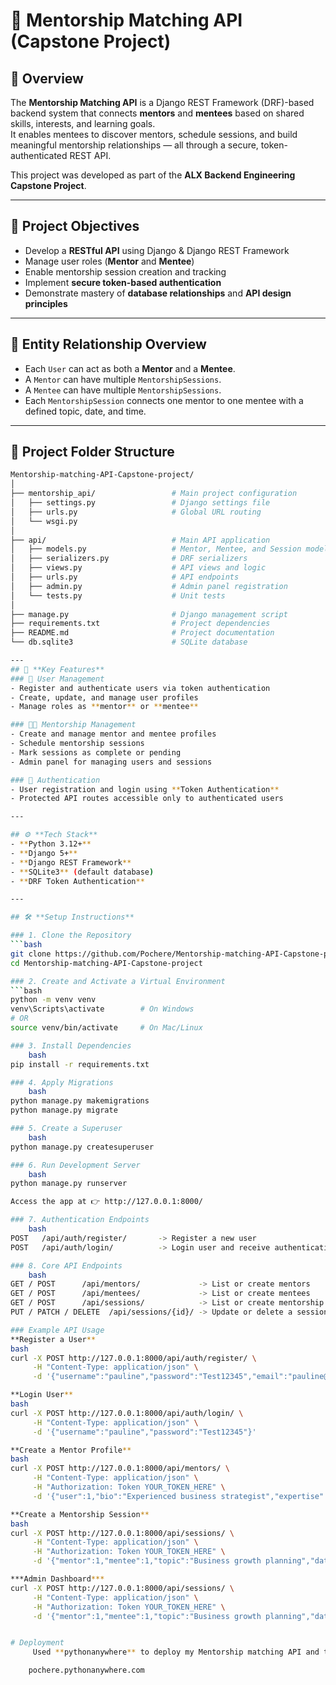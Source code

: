 # 🧩 **Mentorship Matching API (Capstone Project)**  

## 📌 Overview
The **Mentorship Matching API** is a Django REST Framework (DRF)-based backend system that connects **mentors** and **mentees** based on shared skills, interests, and learning goals.  
It enables mentees to discover mentors, schedule sessions, and build meaningful mentorship relationships — all through a secure, token-authenticated REST API.

This project was developed as part of the **ALX Backend Engineering Capstone Project**.

---

## 🎯 **Project Objectives**
- Develop a **RESTful API** using Django & Django REST Framework  
- Manage user roles (**Mentor** and **Mentee**)  
- Enable mentorship session creation and tracking  
- Implement **secure token-based authentication**  
- Demonstrate mastery of **database relationships** and **API design principles**

---

## 🧠 **Entity Relationship Overview**
- Each `User` can act as both a **Mentor** and a **Mentee**.  
- A `Mentor` can have multiple `MentorshipSessions`.  
- A `Mentee` can have multiple `MentorshipSessions`.  
- Each `MentorshipSession` connects one mentor to one mentee with a defined topic, date, and time.

---

## 📂 **Project Folder Structure**
```bash
Mentorship-matching-API-Capstone-project/
│
├── mentorship_api/                 # Main project configuration
│   ├── settings.py                 # Django settings file
│   ├── urls.py                     # Global URL routing
│   └── wsgi.py
│
├── api/                            # Main API application
│   ├── models.py                   # Mentor, Mentee, and Session models
│   ├── serializers.py              # DRF serializers
│   ├── views.py                    # API views and logic
│   ├── urls.py                     # API endpoints
│   ├── admin.py                    # Admin panel registration
│   └── tests.py                    # Unit tests
│
├── manage.py                       # Django management script
├── requirements.txt                # Project dependencies
├── README.md                       # Project documentation
└── db.sqlite3                      # SQLite database

---
## 🚀 **Key Features**
### 👥 User Management
- Register and authenticate users via token authentication  
- Create, update, and manage user profiles  
- Manage roles as **mentor** or **mentee**

### 🧑‍🏫 Mentorship Management
- Create and manage mentor and mentee profiles  
- Schedule mentorship sessions  
- Mark sessions as complete or pending  
- Admin panel for managing users and sessions

### 🔐 Authentication
- User registration and login using **Token Authentication**
- Protected API routes accessible only to authenticated users

---

## ⚙️ **Tech Stack**
- **Python 3.12+**
- **Django 5+**
- **Django REST Framework**
- **SQLite3** (default database)
- **DRF Token Authentication**

---

## 🛠️ **Setup Instructions**

### 1. Clone the Repository
```bash
git clone https://github.com/Pochere/Mentorship-matching-API-Capstone-project.git
cd Mentorship-matching-API-Capstone-project

### 2. Create and Activate a Virtual Environment
```bash
python -m venv venv
venv\Scripts\activate        # On Windows
# OR
source venv/bin/activate     # On Mac/Linux

### 3. Install Dependencies
    bash
pip install -r requirements.txt

### 4. Apply Migrations
    bash
python manage.py makemigrations
python manage.py migrate

### 5. Create a Superuser
    bash
python manage.py createsuperuser

### 6. Run Development Server
    bash
python manage.py runserver

Access the app at 👉 http://127.0.0.1:8000/

### 7. Authentication Endpoints
    bash
POST   /api/auth/register/       -> Register a new user
POST   /api/auth/login/          -> Login user and receive authentication token

### 8. Core API Endpoints
    bash
GET / POST      /api/mentors/             -> List or create mentors
GET / POST      /api/mentees/             -> List or create mentees
GET / POST      /api/sessions/            -> List or create mentorship sessions
PUT / PATCH / DELETE  /api/sessions/{id}/ -> Update or delete a session

### Example API Usage
**Register a User**
bash
curl -X POST http://127.0.0.1:8000/api/auth/register/ \
     -H "Content-Type: application/json" \
     -d '{"username":"pauline","password":"Test12345","email":"pauline@example.com"}'

**Login User**
bash
curl -X POST http://127.0.0.1:8000/api/auth/login/ \
     -H "Content-Type: application/json" \
     -d '{"username":"pauline","password":"Test12345"}'

**Create a Mentor Profile**
bash
curl -X POST http://127.0.0.1:8000/api/mentors/ \
     -H "Content-Type: application/json" \
     -H "Authorization: Token YOUR_TOKEN_HERE" \
     -d '{"user":1,"bio":"Experienced business strategist","expertise":"Business Management","availability":true}'

**Create a Mentorship Session**
bash
curl -X POST http://127.0.0.1:8000/api/sessions/ \
     -H "Content-Type: application/json" \
     -H "Authorization: Token YOUR_TOKEN_HERE" \
     -d '{"mentor":1,"mentee":1,"topic":"Business growth planning","date":"2025-10-16","time":"10:00:00","status":"scheduled"}'

***Admin Dashboard***
curl -X POST http://127.0.0.1:8000/api/sessions/ \
     -H "Content-Type: application/json" \
     -H "Authorization: Token YOUR_TOKEN_HERE" \
     -d '{"mentor":1,"mentee":1,"topic":"Business growth planning","date":"2025-10-16","time":"10:00:00","status":"scheduled"}'


# Deployment
     Used **pythonanywhere** to deploy my Mentorship matching API and the URL is as below:

    pochere.pythonanywhere.com
